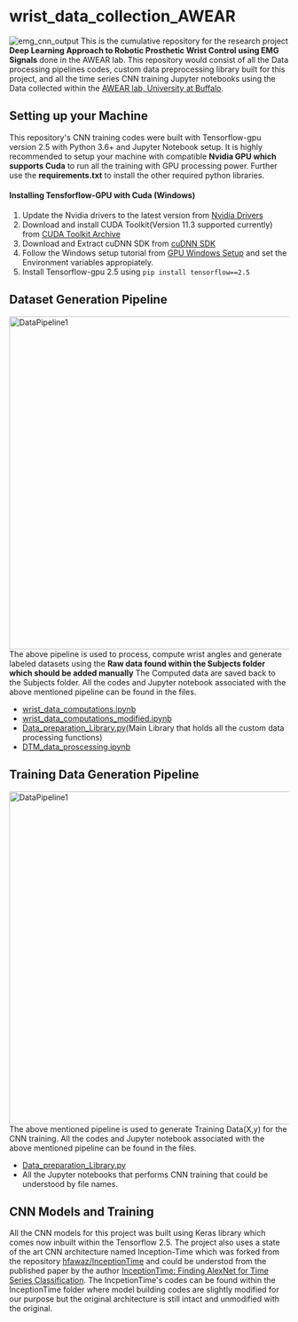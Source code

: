 # wrist_data_collection_AWEAR
![emg_cnn_output](https://user-images.githubusercontent.com/24454678/131933038-0e5d0c20-93b3-4db0-b94f-7c59553ccc8e.PNG)
This is the cumulative repository for the research project **Deep Learning Approach to Robotic Prosthetic Wrist Control using EMG Signals** done in the AWEAR lab. This repository would consist of all the Data processing pipelines codes, custom data preprocessing library built for this project, and all the time series CNN training Jupyter notebooks using the Data collected within the [AWEAR lab, University at Buffalo](https://www.awearlab.com/).

## Setting up your Machine
This repository's CNN training codes were built with Tensorflow-gpu version 2.5 with Python 3.6+ and Jupyter Notebook setup. It is highly recommended to setup your machine with compatible **Nvidia GPU which supports Cuda** to run all the training with GPU processing power. Further use the **requirements.txt** to install the other required python libraries. 

#### Installing Tensforflow-GPU with Cuda (Windows)
1. Update the Nvidia drivers to the latest version from [Nvidia Drivers](https://www.nvidia.com/Download/index.aspx)
2. Download and install CUDA Toolkit(Version 11.3 supported currently) from [CUDA Toolkit Archive](https://developer.nvidia.com/cuda-toolkit-archive)
3. Download and Extract cuDNN SDK from [cuDNN SDK](https://developer.nvidia.com/cudnn)
4. Follow the Windows setup tutorial from [GPU Windows Setup](https://www.tensorflow.org/install/gpu#windows_setup) and set the Environment variables appropiately.
5. Install Tensorflow-gpu 2.5 using  ``` pip install tensorflow==2.5 ```

## Dataset Generation Pipeline
<img src="https://user-images.githubusercontent.com/24454678/131930116-0697ab66-ebd4-4336-b964-79322d5fd974.PNG" alt="DataPipeline1" width="600"/> <br> The above pipeline is used to process, compute wrist angles and generate labeled datasets using the **Raw data found within the Subjects folder which should be added manually** The Computed data are saved back to the Subjects folder. All the codes and Jupyter notebook associated with the above mentioned pipeline can be found in the files.

- [wrist_data_computations.ipynb](wrist_data_computations.ipynb)
- [wrist_data_computations_modified.ipynb](wrist_data_computations_modified.ipynb)
- [Data_preparation_Library.py](Data_preparation_Library.py)(Main Library that holds all the custom data processing functions)
- [DTM_data_proscessing.ipynb](DTM_data_proscessing.ipynb) 

## Training Data Generation Pipeline
<img src="https://user-images.githubusercontent.com/24454678/131931423-eb5c254b-0b7e-4f63-bfed-0182a0a6d467.PNG" alt="DataPipeline1" width="600"/> <br> The above mentioned pipeline is used to generate Training Data(X,y) for the CNN training. All the codes and Jupyter notebook associated with the above mentioned pipeline can be found in the files.
- [Data_preparation_Library.py](Data_preparation_Library.py) 
- All the Jupyter notebooks that performs CNN training that could be understood by file names.

## CNN Models and Training
All the CNN models for this project was built using Keras library which comes now inbuilt within the Tensorflow 2.5. The project also uses a state of the art CNN architecture named Inception-Time which was forked from the repository [hfawaz/InceptionTime](https://github.com/hfawaz/InceptionTime) and could be understod from the published paper by the author [InceptionTime: Finding AlexNet for Time Series Classification](https://arxiv.org/abs/1909.04939). The IncpetionTime's codes can be found within the InceptionTime folder where model building codes are slightly modified for our purpose but the original architecture is still intact and unmodified with the original.



